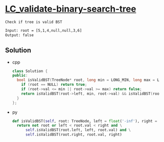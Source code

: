 # [LC_validate-binary-search-tree](https://leetcode.com/problems/validate-binary-search-tree)

```en
Check if tree is valid BST
```

```txt
Input: root = [5,1,4,null,null,3,6]
Output: false
```

## Solution

* cpp

  ```cpp
  class Solution {
  public:
    bool isValidBST(TreeNode* root, long min = LONG_MIN, long max = LONG_MAX) {
      if (root == NULL) return true;
      if (root->val <= min || root->val >= max) return false;
      return isValidBST(root->left, min, root->val) && isValidBST(root->right, root->val, max);
    }
  };
  ```

* py

  ```py
  def isValidBST(self, root: TreeNode, left = float('-inf'), right = float('inf')) -> bool:
    return not root or left < root.val < right and \
        self.isValidBST(root.left, left, root.val) and \
        self.isValidBST(root.right, root.val, right)
  ```
